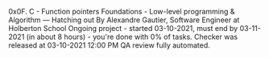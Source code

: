 0x0F. C - Function pointers
 Foundations - Low-level programming & Algorithm ― Hatching out
  By Alexandre Gautier, Software Engineer at Holberton School
   Ongoing project - started 03-10-2021, must end by 03-11-2021 (in about 8 hours) - you're done with 0% of tasks.
    Checker was released at 03-10-2021 12:00 PM
     QA review fully automated.